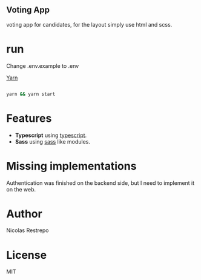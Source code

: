 ## Voting App

voting app for candidates, for the layout simply use html and scss.

# run

Change .env.example to .env

[Yarn](https://github.com/yarnpkg/)

```sh

yarn && yarn start

```
# Features

* **Typescript**  using [typescript](https://www.typescriptlang.org).
* **Sass**  using [sass](https://sass-lang.com) like modules.

# Missing implementations

Authentication was finished on the backend side, but I need to implement it on the web.



# Author 
Nicolas Restrepo

# License 

MIT